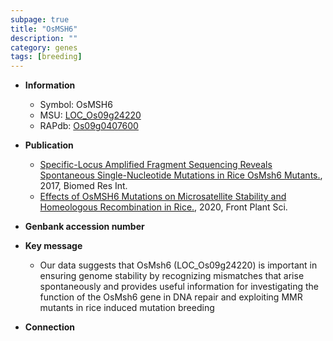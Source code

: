 ```yaml
---
subpage: true
title: "OsMSH6"
description: ""
category: genes
tags: [breeding]
---
```


* **Information**  
    + Symbol: OsMSH6  
    + MSU: [LOC_Os09g24220](http://rice.plantbiology.msu.edu/cgi-bin/ORF_infopage.cgi?orf=LOC_Os09g24220)  
    + RAPdb: [Os09g0407600](http://rapdb.dna.affrc.go.jp/viewer/gbrowse_details/irgsp1?name=Os09g0407600)  

* **Publication**  
    + [Specific-Locus Amplified Fragment Sequencing Reveals Spontaneous Single-Nucleotide Mutations in Rice OsMsh6 Mutants.](http://www.ncbi.nlm.nih.gov/pubmed?term=Specific-Locus+Amplified+Fragment+Sequencing+Reveals+Spontaneous+Single-Nucleotide+Mutations+in+Rice+OsMsh6+Mutants.%5BTitle%5D), 2017, Biomed Res Int.
    + [Effects of OsMSH6 Mutations on Microsatellite Stability and Homeologous Recombination in Rice.](http://www.ncbi.nlm.nih.gov/pubmed?term=Effects+of+OsMSH6+Mutations+on+Microsatellite+Stability+and+Homeologous+Recombination+in+Rice.%5BTitle%5D), 2020, Front Plant Sci.

* **Genbank accession number**  

* **Key message**  
    + Our data suggests that OsMsh6 (LOC_Os09g24220) is important in ensuring genome stability by recognizing mismatches that arise spontaneously and provides useful information for investigating the function of the OsMsh6 gene in DNA repair and exploiting MMR mutants in rice induced mutation breeding

* **Connection**  



